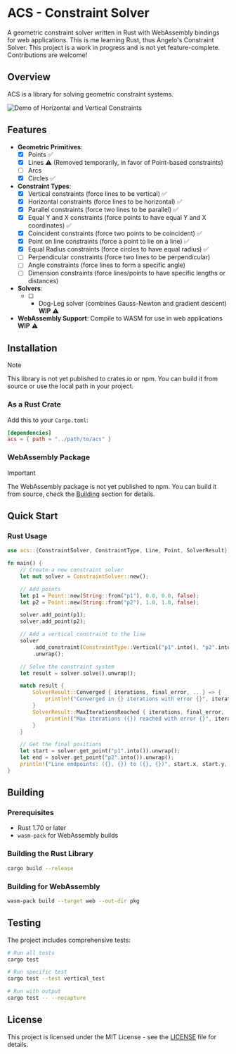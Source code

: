 # ACS - Constraint Solver

A geometric constraint solver written in Rust with WebAssembly bindings for web applications.
This is me learning Rust, thus Angelo's Constraint Solver.
This project is a work in progress and is not yet feature-complete. Contributions are welcome!

## Overview

ACS is a library for solving geometric constraint systems.

![Demo of Horizontal and Vertical Constraints](/docs/demo.gif)

## Features

- **Geometric Primitives**:
  - [x] Points :white_check_mark:
  - [x] Lines :warning: (Removed temporarily, in favor of Point-based constraints)
  - [ ] Arcs
  - [x] Circles :white_check_mark:
- **Constraint Types**:
  - [x] Vertical constraints (force lines to be vertical) :white_check_mark:
  - [x] Horizontal constraints (force lines to be horizontal) :white_check_mark:
  - [x] Parallel constraints (force two lines to be parallel) :white_check_mark:
  - [x] Equal Y and X constraints (force points to have equal Y and X coordinates) :white_check_mark:
  - [x] Coincident constraints (force two points to be coincident) :white_check_mark:
  - [x] Point on line constraints (force a point to lie on a line) :white_check_mark:
  - [x] Equal Radius constraints (force circles to have equal radius) :white_check_mark:
  - [ ] Perpendicular constraints (force two lines to be perpendicular)
  - [ ] Angle constraints (force lines to form a specific angle)
  - [ ] Dimension constraints (force lines/points to have specific lengths or distances)
- **Solvers**:
  - [ ] - Dog-Leg solver (combines Gauss-Newton and gradient descent) **WIP** :warning:
- **WebAssembly Support**: Compile to WASM for use in web applications **WIP** :warning:

## Installation

> [!NOTE]
> This library is not yet published to crates.io or npm. You can build it from source or use the local path in your project.

### As a Rust Crate

Add this to your `Cargo.toml`:

```toml
[dependencies]
acs = { path = "../path/to/acs" }
```

### WebAssembly Package

> [!IMPORTANT]
> The WebAssembly package is not yet published to npm. You can build it from source, check the [Building](#building) section for details.

## Quick Start

### Rust Usage

```rust
use acs::{ConstraintSolver, ConstraintType, Line, Point, SolverResult};

fn main() {
    // Create a new constraint solver
    let mut solver = ConstraintSolver::new();

    // Add points
    let p1 = Point::new(String::from("p1"), 0.0, 0.0, false);
    let p2 = Point::new(String::from("p2"), 1.0, 1.0, false);

    solver.add_point(p1);
    solver.add_point(p2);

    // Add a vertical constraint to the line
    solver
        .add_constraint(ConstraintType::Vertical("p1".into(), "p2".into()))
        .unwrap();

    // Solve the constraint system
    let result = solver.solve().unwrap();

    match result {
        SolverResult::Converged { iterations, final_error, .. } => {
            println!("Converged in {} iterations with error {}", iterations, final_error);
        }
        SolverResult::MaxIterationsReached { iterations, final_error, .. } => {
            println!("Max iterations ({}) reached with error {}", iterations, final_error);
        }
    }

    // Get the final positions
    let start = solver.get_point("p1".into()).unwrap();
    let end = solver.get_point("p2".into()).unwrap();
    println!("Line endpoints: ({}, {}) to ({}, {})", start.x, start.y, end.x, end.y);
}

```

## Building

### Prerequisites

- Rust 1.70 or later
- `wasm-pack` for WebAssembly builds

### Building the Rust Library

```bash
cargo build --release
```

### Building for WebAssembly

```bash
wasm-pack build --target web --out-dir pkg
```

## Testing

The project includes comprehensive tests:

```bash
# Run all tests
cargo test

# Run specific test
cargo test --test vertical_test

# Run with output
cargo test -- --nocapture
```

## License

This project is licensed under the MIT License - see the [LICENSE](LICENSE) file for details.
